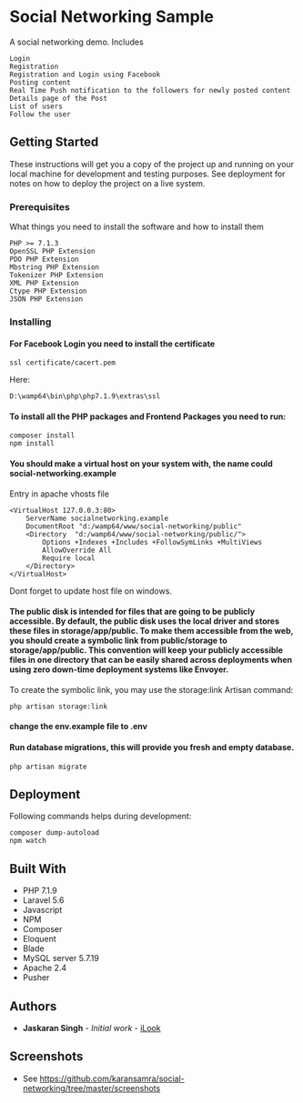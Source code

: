 # Social Networking Sample

A social networking demo. Includes 
```
Login 
Registration 
Registration and Login using Facebook 
Posting content 
Real Time Push notification to the followers for newly posted content
Details page of the Post
List of users
Follow the user
```

## Getting Started

These instructions will get you a copy of the project up and running on your local machine for development and testing purposes. See deployment for notes on how to deploy the project on a live system.

### Prerequisites

What things you need to install the software and how to install them

```
PHP >= 7.1.3
OpenSSL PHP Extension
PDO PHP Extension
Mbstring PHP Extension
Tokenizer PHP Extension
XML PHP Extension
Ctype PHP Extension
JSON PHP Extension
```

### Installing

#### For Facebook Login you need to install the certificate
```
ssl certificate/cacert.pem
```
Here:
```
D:\wamp64\bin\php\php7.1.9\extras\ssl
```

#### To install all the PHP packages and Frontend Packages you need to run:
```
composer install
npm install
```


#### You should make a virtual host on your system with, the name could social-networking.example
Entry in apache vhosts file
```
<VirtualHost 127.0.0.3:80>
	ServerName socialnetworking.example
	DocumentRoot "d:/wamp64/www/social-networking/public"
	<Directory  "d:/wamp64/www/social-networking/public/">
		Options +Indexes +Includes +FollowSymLinks +MultiViews
		AllowOverride All
		Require local
	</Directory>
</VirtualHost>
```
Dont forget to update host file on windows.

#### The public disk is intended for files that are going to be publicly accessible. By default, the  public disk uses the local driver and stores these files in storage/app/public. To make them accessible from the web, you should create a symbolic link from public/storage to  storage/app/public. This convention will keep your publicly accessible files in one directory that can be easily shared across deployments when using zero down-time deployment systems like Envoyer.

To create the symbolic link, you may use the storage:link Artisan command:
```
php artisan storage:link
```


#### change the env.example file to .env

#### Run database migrations, this will provide you fresh and empty database.

```
php artisan migrate
```


## Deployment

Following commands helps during development:
```
composer dump-autoload
npm watch
```

## Built With

* PHP 7.1.9
* Laravel 5.6
* Javascript
* NPM
* Composer
* Eloquent
* Blade
* MySQL server 5.7.19
* Apache 2.4
* Pusher


## Authors

* **Jaskaran Singh** - *Initial work* - [iLook](www.ilook.com)

## Screenshots

* See https://github.com/karansamra/social-networking/tree/master/screenshots

